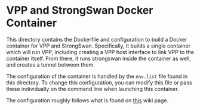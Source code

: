 VPP and StrongSwan Docker Container
===================================

This directory contains the Dockerfile and configuration to build a Docker
container for VPP and StrongSwan. Specifically, it builds a single container
which will run VPP, including creating a VPP host interface to link VPP to
the container itself. From there, it runs strongswan inside the container
as well, and creates a tunnel between them.

The configuration of the container is handled by the `env.list` file found
in this directory. To change this configuration, you can modify this file or
pass these individually on the command line when launching this container.

The configuration roughly follows what is found on
[this](https://wiki.fd.io/view/VPP/IPSec_and_IKEv2#IPSec) wiki page.
